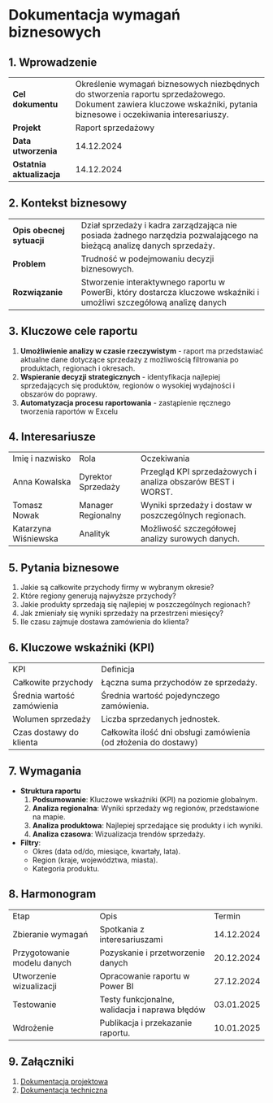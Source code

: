 # Dokumentacja wymagań biznesowych

## 1\. Wprowadzenie

|     |     |
| --- | --- |
| **Cel dokumentu** | Określenie wymagań biznesowych niezbędnych do stworzenia raportu sprzedażowego. Dokument zawiera kluczowe wskaźniki, pytania biznesowe i oczekiwania interesariuszy. |
| **Projekt** | Raport sprzedażowy |
| **Data utworzenia** | 14.12.2024 |
| **Ostatnia aktualizacja** | 14.12.2024 |

## 2\. Kontekst biznesowy

|     |     |
| --- | --- |
| **Opis obecnej sytuacji** | Dział sprzedaży i kadra zarządzająca nie posiada żadnego narzędzia pozwalającego na bieżącą analizę danych sprzedaży. |
| **Problem** | Trudność w podejmowaniu decyzji biznesowych. |
| **Rozwiązanie** | Stworzenie interaktywnego raportu w PowerBi, który dostarcza kluczowe wskaźniki i umożliwi szczegółową analizę danych |

## 3\. Kluczowe cele raportu

1.  **Umożliwienie analizy w czasie rzeczywistym** - raport ma przedstawiać aktualne dane dotyczące sprzedaży z możliwością filtrowania po produktach, regionach i okresach.
2.  **Wspieranie decyzji strategicznych** - identyfikacja najlepiej sprzedających się produktów, regionów o wysokiej wydajności i obszarów do poprawy.
3.  **Automatyzacja procesu raportowania** - zastąpienie ręcznego tworzenia raportów w Excelu

## 4\. Interesariusze

|     |     |     |
| --- | --- | --- |
| Imię i nazwisko | Rola | Oczekiwania |
| Anna Kowalska | Dyrektor Sprzedaży | Przegląd KPI sprzedażowych i analiza obszarów BEST i WORST. |
| Tomasz Nowak | Manager Regionalny | Wyniki sprzedaży i dostaw w poszczególnych regionach. |
| Katarzyna Wiśniewska | Analityk | Możliwość szczegółowej analizy surowych danych. |

## 5\. Pytania biznesowe

1.  Jakie są całkowite przychody firmy w wybranym okresie?
2.  Które regiony generują najwyższe przychody?
3.  Jakie produkty sprzedają się najlepiej w poszczególnych regionach?
4.  Jak zmieniały się wyniki sprzedaży na przestrzeni miesięcy?
5.  Ile czasu zajmuje dostawa zamówienia do klienta?

## 6\. Kluczowe wskaźniki (KPI)

|     |     |
| --- | --- |
| KPI | Definicja |
| Całkowite przychody | Łączna suma przychodów ze sprzedaży. |
| Średnia wartość zamówienia | Średnia wartość pojedynczego zamówienia. |
| Wolumen sprzedaży | Liczba sprzedanych jednostek. |
| Czas dostawy do klienta | Całkowita ilość dni obsługi zamówienia (od złożenia do dostawy) |

## 7\. Wymagania

- **Struktura raportu**
    1.  **Podsumowanie**: Kluczowe wskaźniki (KPI) na poziomie globalnym.
    2.  **Analiza regionalna**: Wyniki sprzedaży wg regionów, przedstawione na mapie.
    3.  **Analiza produktowa**: Najlepiej sprzedające się produkty i ich wyniki.
    4.  **Analiza czasowa**: Wizualizacja trendów sprzedaży.
- **Filtry**:
    - Okres (data od/do, miesiące, kwartały, lata).
    - Region (kraje, województwa, miasta).
    - Kategoria produktu.

## 8\. Harmonogram

|     |     |     |
| --- | --- | --- |
| Etap | Opis | Termin |
| Zbieranie wymagań | Spotkania z interesariuszami | 14.12.2024 |
| Przygotowanie modelu danych | Pozyskanie i przetworzenie danych | 20.12.2024 |
| Utworzenie wizualizacji | Opracowanie raportu w Power BI | 27.12.2024 |
| Testowanie | Testy funkcjonalne, walidacja i naprawa błędów | 03.01.2025 |
| Wdrożenie | Publikacja i przekazanie raportu. | 10.01.2025 |

## 9\. Załączniki

1.  [Dokumentacja projektowa](https://docmost.kodocloud.cc/s/powerbi/p/dokumentacja-projektowa-4VS1RGqbQt)
2.  [Dokumentacja techniczna](https://docmost.kodocloud.cc/s/powerbi/p/dokumentacja-techniczna-JdzLUZhGFh)
